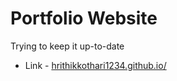 # Portfolio Website

Trying to keep it up-to-date 

* Link - <a href="https://hrithikkothari1234.github.io/" target="_blank">hrithikkothari1234.github.io/</a>